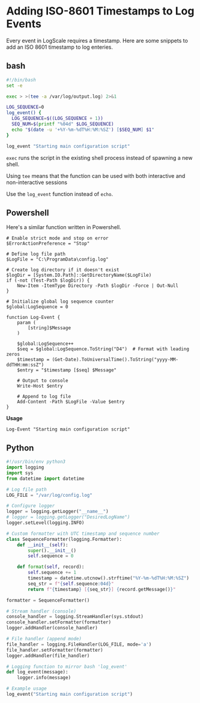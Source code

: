 # Adding ISO-8601 Timestamps to Log Events

Every event in LogScale requires a timestamp.  Here are some snippets to add an ISO 8601 timestamp to log enteries.

## bash

```bash
#!/bin/bash
set -e

exec > >(tee -a /var/log/output.log) 2>&1

LOG_SEQUENCE=0
log_event() {
  LOG_SEQUENCE=$((LOG_SEQUENCE + 1))
  SEQ_NUM=$(printf "%04d" $LOG_SEQUENCE)
  echo "$(date -u '+%Y-%m-%dT%H:%M:%SZ') [$SEQ_NUM] $1"
}

log_event "Starting main configuration script"
```

`exec` runs the script in the existing shell process instead of spawning a new shell.

Using `tee` means that the function can be used with both interactive and non-interactive sessions

Use the `log_event` function instead of `echo`.

## Powershell

Here's a similar function written in Powershell.

```pwsh
# Enable strict mode and stop on error
$ErrorActionPreference = "Stop"

# Define log file path
$LogFile = "C:\ProgramData\config.log"

# Create log directory if it doesn't exist
$logDir = [System.IO.Path]::GetDirectoryName($LogFile)
if (-not (Test-Path $logDir)) {
    New-Item -ItemType Directory -Path $logDir -Force | Out-Null
}

# Initialize global log sequence counter
$global:LogSequence = 0

function Log-Event {
    param (
        [string]$Message
    )

    $global:LogSequence++
    $seq = $global:LogSequence.ToString("D4")  # Format with leading zeros
    $timestamp = (Get-Date).ToUniversalTime().ToString("yyyy-MM-ddTHH:mm:ssZ")
    $entry = "$timestamp [$seq] $Message"

    # Output to console
    Write-Host $entry

    # Append to log file
    Add-Content -Path $LogFile -Value $entry
}
```

**Usage**

`Log-Event "Starting main configuration script"`

## Python

```python
#!/usr/bin/env python3
import logging
import sys
from datetime import datetime

# Log file path
LOG_FILE = "/var/log/config.log"

# Configure logger
logger = logging.getLogger("__name__")
# logger = logging.getLogger("DesiredLogName")
logger.setLevel(logging.INFO)

# Custom formatter with UTC timestamp and sequence number
class SequenceFormatter(logging.Formatter):
    def __init__(self):
        super().__init__()
        self.sequence = 0

    def format(self, record):
        self.sequence += 1
        timestamp = datetime.utcnow().strftime("%Y-%m-%dT%H:%M:%SZ")
        seq_str = f"{self.sequence:04d}"
        return f"{timestamp} [{seq_str}] {record.getMessage()}"

formatter = SequenceFormatter()

# Stream handler (console)
console_handler = logging.StreamHandler(sys.stdout)
console_handler.setFormatter(formatter)
logger.addHandler(console_handler)

# File handler (append mode)
file_handler = logging.FileHandler(LOG_FILE, mode='a')
file_handler.setFormatter(formatter)
logger.addHandler(file_handler)

# Logging function to mirror bash 'log_event'
def log_event(message):
    logger.info(message)

# Example usage
log_event("Starting main configuration script")
```


